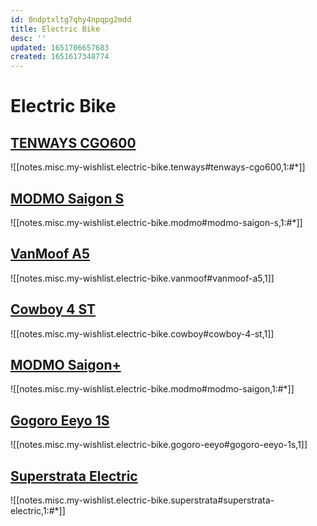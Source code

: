 ```yaml
---
id: 0ndptxltg7qhy4npqpg2mdd
title: Electric Bike
desc: ''
updated: 1651706657683
created: 1651617348774
---
```

# Electric Bike

## [TENWAYS CGO600](https://www.tenways.com/products/cgo600)

![[notes.misc.my-wishlist.electric-bike.tenways#tenways-cgo600,1:#*]]

## [MODMO Saigon S](https://modmo.io/products/saigon-s)

![[notes.misc.my-wishlist.electric-bike.modmo#modmo-saigon-s,1:#*]]

## [VanMoof A5](https://www.vanmoof.com/fr-FR/a5)

![[notes.misc.my-wishlist.electric-bike.vanmoof#vanmoof-a5,1]]

## [Cowboy 4 ST](https://cowboy.com/products/e-bike-cowboy-4?variant=39314404606091)

![[notes.misc.my-wishlist.electric-bike.cowboy#cowboy-4-st,1]]

## [MODMO Saigon+](https://modmo.io/products/saigon)

![[notes.misc.my-wishlist.electric-bike.modmo#modmo-saigon,1:#*]]

## [Gogoro Eeyo 1S](https://www.gogoro-eeyo.fr/product/gogoro-eeyo-1s/)

![[notes.misc.my-wishlist.electric-bike.gogoro-eeyo#gogoro-eeyo-1s,1]]

## [Superstrata Electric](https://superstrata.bike/product/superstrata-e)

![[notes.misc.my-wishlist.electric-bike.superstrata#superstrata-electric,1:#*]]